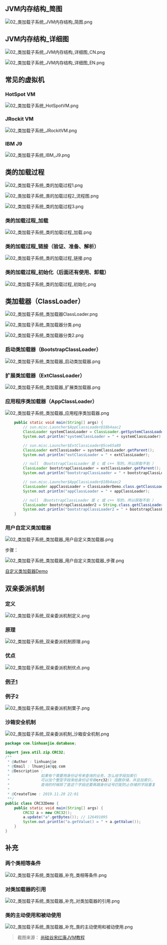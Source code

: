 ## JVM内存结构_简图

![02_类加载子系统_JVM内存结构_简图.png](http://ww1.sinaimg.cn/large/005CzYvJgy1geawe2fq15j30ko0gyaec.jpg)

## JVM内存结构_详细图

![02_类加载子系统_JVM内存结构_详细图_CN.png](http://ww1.sinaimg.cn/large/005CzYvJgy1geawe8ri3wj30lw0hj0y6.jpg)



![02_类加载子系统_JVM内存结构_详细图_EN.png](http://ww1.sinaimg.cn/large/005CzYvJgy1geaweukgbqj30lo0hi0yk.jpg)

## 常见的虚拟机
### HotSpot VM

![02_类加载子系统_HotSpotVM.png](http://ww1.sinaimg.cn/large/005CzYvJgy1geb1x4a55qj30yo0jftnx.jpg)

### JRockit VM

![02_类加载子系统_JRockitVM.png](http://ww1.sinaimg.cn/large/005CzYvJgy1geb1xkbwtxj30yl0jbk4x.jpg)

### IBM J9

![02_类加载子系统_IBM_J9.png](http://ww1.sinaimg.cn/large/005CzYvJgy1geb1xdidzdj30yl0f97bb.jpg)

## 类的加载过程

![02_类加载子系统_类的加载过程1.png](http://ww1.sinaimg.cn/large/005CzYvJgy1geawgnijzfj30rq0fxqao.jpg)

![02_类加载子系统_类的加载过程2_流程图.png](http://ww1.sinaimg.cn/large/005CzYvJgy1geawh0e511j30pt0c2gs0.jpg)

![02_类加载子系统_类的加载过程3.png](http://ww1.sinaimg.cn/large/005CzYvJgy1geawhe3y8qj30ls0gkad3.jpg)


### 类的加载过程_加载

![02_类加载子系统_类的加载过程_加载.png](http://ww1.sinaimg.cn/large/005CzYvJgy1geawifem82j30wf0ibqae.jpg)



### 类的加载过程_链接（验证、准备、解析）

![02_类加载子系统_类的加载过程_链接.png](http://ww1.sinaimg.cn/large/005CzYvJgy1geawiq4wbdj30us0h9atn.jpg)



### 类的加载过程_初始化（后面还有使用、卸载）

![02_类加载子系统_类的加载过程_初始化.png](http://ww1.sinaimg.cn/large/005CzYvJgy1geawg56bqwj30tj0esdsp.jpg)



## 类加载器（ClassLoader）

![02_类加载子系统_类加载器ClassLoader.png](http://ww1.sinaimg.cn/large/005CzYvJgy1geawmloawwj30u40dhn4b.jpg)

![02_类加载子系统_类加载器分类.png](http://ww1.sinaimg.cn/large/005CzYvJgy1geawmsohmsj30y10j8zr4.jpg)

![02_类加载子系统_类加载器分类2.png](http://ww1.sinaimg.cn/large/005CzYvJgy1geay5dg38sj30xz0j1ak0.jpg)



### 启动类加载器（BootstrapClassLoader）

![02_类加载子系统_类加载器_启动类加载器.png](http://ww1.sinaimg.cn/large/005CzYvJgy1geawle75bwj30y10j2k2r.jpg)



### 扩展类加载器（ExtClassLoader）

![02_类加载子系统_类加载器_扩展类加载器.png](http://ww1.sinaimg.cn/large/005CzYvJgy1geawkakacgj30xy0j27d2.jpg)



### 应用程序类加载器（AppClassLoader）

![02_类加载子系统_类加载器_应用程序类加载器.png](http://ww1.sinaimg.cn/large/005CzYvJgy1geawlquyy2j30y10j1dre.jpg)

```java
	public static void main(String[] args) {
        // sun.misc.Launcher$AppClassLoader@18b4aac2
        ClassLoader systemClassLoader = ClassLoader.getSystemClassLoader();
        System.out.println("systemClassLoader = " + systemClassLoader);

        // sun.misc.Launcher$ExtClassLoader@5ce65a89
        ClassLoader extClassLoader = systemClassLoader.getParent();
        System.out.println("extClassLoader = " + extClassLoader);

        // null （BootstrapClassLoader 是 c 或 c++ 写的，所以获取不到 ）
        ClassLoader bootstrapClassLoader = extClassLoader.getParent();
        System.out.println("bootstrapClassLoader = " + bootstrapClassLoader);

        // sun.misc.Launcher$AppClassLoader@18b4aac2
        ClassLoader appClassLoader = ClassLoaderDemo.class.getClassLoader();
        System.out.println("appClassLoader = " + appClassLoader);

        // null （BootstrapClassLoader 是 c 或 c++ 写的，所以获取不到 ）
        ClassLoader bootstrapClassLoader2 = String.class.getClassLoader();
        System.out.println("bootstrapClassLoader2 = " + bootstrapClassLoader2);
    }
```



### 用户自定义类加载器

![02_类加载子系统_类加载器_用户自定义类加载器.png](http://ww1.sinaimg.cn/large/005CzYvJgy1geaxnxbm1aj30y20j6dmr.jpg)

步骤：

![02_类加载子系统_类加载器_用户自定义类加载器_步骤.png](http://ww1.sinaimg.cn/large/005CzYvJgy1geaxobwb86j30xw0j5dsc.jpg)

[自定义类加载器Demo](../../demos/src/main/java/com/linhuanjie/javase/CustomClassLoader.java)

## 双亲委派机制

### 定义

![02_类加载子系统_双亲委派机制定义.png](http://ww1.sinaimg.cn/large/005CzYvJgy1geb0d9a6rdj30w80hxtf2.jpg)

### 原理

![02_类加载子系统_双亲委派机制原理.png](http://ww1.sinaimg.cn/large/005CzYvJgy1geb0e5ehbkj30w00i2186.jpg)

### 优点

![02_类加载子系统_双亲委派机制优点.png](http://ww1.sinaimg.cn/large/005CzYvJgy1geb0eqpkc3j30vz0i1gr9.jpg)

### [例子1](../../demos/src/main/java/java/lang/String.java)

### 例子2

![02_类加载子系统_双亲委派机制栗子.png](http://ww1.sinaimg.cn/large/005CzYvJgy1geb0fagqlpj30w30i6nfh.jpg)

### 沙箱安全机制

![02_类加载子系统_双亲委派机制_沙箱安全机制.png](http://ww1.sinaimg.cn/large/005CzYvJgy1geb0g3qcpoj30w40i0gt4.jpg)

```java
package com.linhuanjie.database;

import java.util.zip.CRC32;
/**
 * @Author : linhuanjie
 * @Email : lhuanjie@qq.com
 * @Description :
 *              如果有个需要用身份证号来查询的业务，怎么给字段加索引
 *              可以加个整型字段来给身份证号做crc32() 函数存储，并且加索引，
 *              查询的时候除了查这个字段还要再跟身份证号匹配防止存储的字段重复
 *
 * @CreateTime : 2019.11.20 22:01
 **/
public class CRC32Demo {
    public static void main(String[] args) {
        CRC32 a = new CRC32();
        a.update("a".getBytes()); // 126491095
        System.out.println("a.getValue() = " + a.getValue());
    }
}
```





## 补充

### 两个类相等条件

![02_类加载子系统_类加载器_补充_类相等条件.png](http://ww1.sinaimg.cn/large/005CzYvJgy1geb0v0plofj30w40hzwkw.jpg)

### 对类加载器的引用

![02_类加载子系统_类加载器_补充_对类加载器的引用.png](http://ww1.sinaimg.cn/large/005CzYvJgy1geb0vnbawdj30w70hvdmh.jpg)

### 类的主动使用和被动使用

![02_类加载子系统_类加载器_补充_类的主动使用和被动使用.png](http://ww1.sinaimg.cn/large/005CzYvJgy1geb0webffqj30w10i14a1.jpg)




> 截图来源：   [尚硅谷宋红康JVM教程](<https://www.bilibili.com/video/BV1PJ411n7xZ>)



